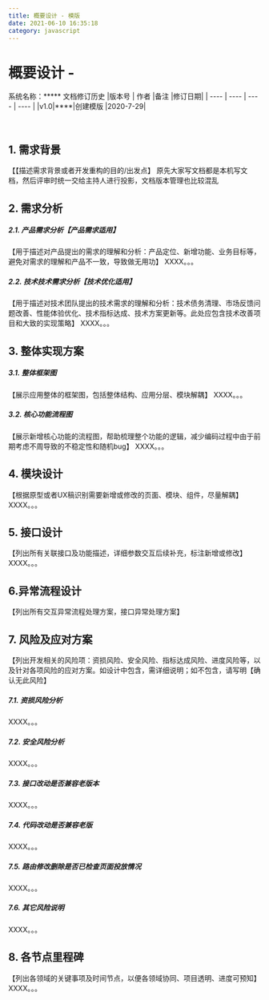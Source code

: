 ```yaml
---
title: 概要设计 - 模版
date: 2021-06-10 16:35:18
category: javascript
---
```

# 概要设计 -
系统名称：*****
文档修订历史
|版本号 | 作者 |备注	|修订日期|
 |  ----  | ----  |  ----  | ----  | 
|v1.0|****|创建模版	|2020-7-29|

 
## 1. 需求背景
【【描述需求背景或者开发重构的目的/出发点】
原先大家写文档都是本机写文档，然后评审时统一交给主持人进行投影，文档版本管理也比较混乱

## 2. 需求分析
##### 2.1. 产品需求分析【产品需求适用】
【用于描述对产品提出的需求的理解和分析：产品定位、新增功能、业务目标等，避免对需求的理解和产品不一致，导致做无用功】
XXXX。。。

##### 2.2. 技术技术需求分析【技术优化适用】
【用于描述对技术团队提出的技术需求的理解和分析：技术债务清理、市场反馈问题改善、性能体验优化、技术指标达成、技术方案更新等。此处应包含技术改善项目和大致的实现策略】
XXXX。。。

## 3. 整体实现方案
##### 3.1. 整体框架图
【展示应用整体的框架图，包括整体结构、应用分层、模块解耦】
XXXX。。。
 
##### 3.2. 核心功能流程图
【展示新增核心功能的流程图，帮助梳理整个功能的逻辑，减少编码过程中由于前期考虑不周导致的不稳定性和随机bug】
XXXX。。。
 
## 4. 模块设计
【根据原型或者UX稿识别需要新增或修改的页面、模块、组件，尽量解耦】
XXXX。。。
 
## 5. 接口设计
【列出所有关联接口及功能描述，详细参数交互后续补充，标注新增或修改】
XXXX。。。

## 6.异常流程设计
【列出所有交互异常流程处理方案，接口异常处理方案】

## 7. 风险及应对方案
【列出开发相关的风险项：资损风险、安全风险、指标达成风险、进度风险等，以及针对各项风险的应对方案。如设计中包含，需详细说明；如不包含，请写明【确认无此风险】
##### 7.1. 资损风险分析
XXXX。。。
 
##### 7.2. 安全风险分析
XXXX。。。
 
##### 7.3. 接口改动是否兼容老版本
XXXX。。。
 
##### 7.4. 代码改动是否兼容老版
XXXX。。。
 
##### 7.5. 路由修改删除是否已检查页面投放情况
XXXX。。。
 
##### 7.6. 其它风险说明
XXXX。。。
 
## 8. 各节点里程碑
【列出各领域的关键事项及时间节点，以便各领域协同、项目透明、进度可预知】
XXXX。。。
 

